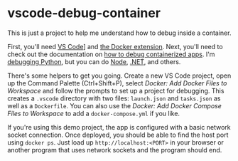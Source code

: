 # vscode-debug-container

This is just a project to help me understand how to debug inside a container.

First, you'll need [VS Code](https://code.visualstudio.com/Download)] and
[the Docker extension](https://code.visualstudio.com/docs/containers/overview).
Next, you'll need to check out the documentation on
[how to debug containerized apps](https://code.visualstudio.com/docs/containers/debug-common).
I'm
[debugging Python](https://code.visualstudio.com/docs/containers/debug-python),
but you can do [Node](https://code.visualstudio.com/docs/containers/debug-node),
[.NET](https://code.visualstudio.com/docs/containers/debug-netcore), and others.

There's some helpers to get you going. Create a new VS Code project, open up the
Command Palette (Ctrl+Shift+P), select _Docker: Add Docker Files to Workspace_
and follow the prompts to set up a project for debugging. This creates a
`.vscode` directory with two files: `launch.json` and `tasks.json` as well as a
`Dockerfile`. You can also use the _Docker: Add Docker Compose Files to
Workspace_ to add a `docker-compose.yml` if you like.

If you're using this demo project, the app is configured with a basic network
socket connection. Once deployed, you should be able to find the host port 
using `docker ps`. Just load up `http://localhost:<PORT>` in your browser or
another program that uses network sockets and the program should end.